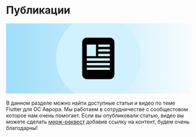 #  Публикации

![picture](../assets/images/preview-publication.png)

В данном разделе можно найти доступные статьи и видео по теме Flutter для ОС Аврора.
Мы работаем в сотрудничестве с сообщестовом которое нам очень помогает. 
Если вы опубликовали статью, видео вы можете сделать [мерж-реквест](https://gitlab.com/omprussia/flutter/flutter/-/merge_requests) добавив ссылку на контент, будем очень благодарны!

